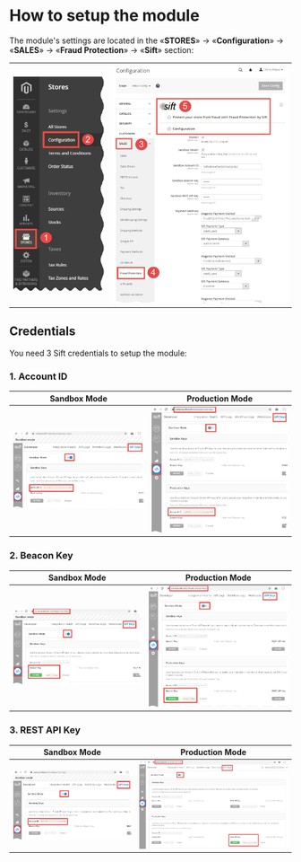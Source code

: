 # How to setup the module
The module's settings are located in the «**STORES**» → «**Configuration**» → «**SALES**» → «**Fraud Protection**» → «**Sift**» section: 
<table><tr>
	<td><img src='doc/stores--configuration.png'/></td>
	<td><img src='doc/sales--fraud-protection--sift.png'/></td>
</tr></table>

## Credentials
You need 3 Sift credentials to setup the module:
### 1. Account ID[](#account-id)
<table>
	<thead><tr><th>Sandbox Mode</th><th>Production Mode</th></tr></thead>
	<tbody><tr>
		<td><img alt='Sandbox Account ID' src='doc/credentials/sandbox/account-id.png'/></td>
		<td><img alt='Production Account ID' src='doc/credentials/production/account-id.png'/></td>
	</tr></tbody>
</table>

### 2. Beacon Key
<table>
	<thead><tr><th>Sandbox Mode</th><th>Production Mode</th></tr></thead>
	<tbody><tr>
		<td><img alt='Sandbox Beacon Key' src='doc/credentials/sandbox/beacon-key.png'/></td>
		<td><img alt='Production Beacon Key' src='doc/credentials/production/beacon-key.png'/></td>
	</tr></tbody>
</table>

### 3. REST API Key
<table>
	<thead><tr><th>Sandbox Mode</th><th>Production Mode</th></tr></thead>
	<tbody><tr>
		<td><img alt='Sandbox REST API Key' src='doc/credentials/sandbox/rest-api-key.png'/></td>
		<td><img alt='Production REST API Key' src='doc/credentials/production/rest-api-key.png'/></td>
	</tr></tbody>
</table>